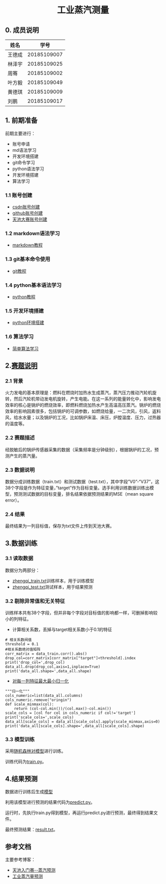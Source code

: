 # <center>工业蒸汽测量</center>

## 0. 成员说明

| 姓名        | 学号 |
| ----------- | ---- | 
| 王德成|  20185109007     |
| 林泽宇  |  20185109025    | 
| 周骞  |  20185109002    | 
| 叶方毅  |  20185109049   |
|黄德琪|20185109009|
|刘鹏|20185109017|

## 1. 前期准备

前期主要进行：

* 账号申请
* md语法学习
* 开发环境搭建
* git命令学习
* python语法学习
* 开发环境搭建
* 算法学习

### 1.1 账号创建

* [csdn账号创建](https://blog.csdn.net/NUDTDING2019)
* [github账号创建](https://github.com/HUDTDINGZHAOYUN2019A)
* [天池大赛账号创建](https://tianchi.aliyun.com/competition)

### 1.2 markdown语法学习

* [markdown教程](https://www.zybuluo.com/mdeditor?url=https://www.zybuluo.com/static/editor/md-help.markdown#full-editor)

### 1.3 git基本命令使用

* [git教程](https://www.liaoxuefeng.com/wiki/896043488029600)

### 1.4 python基本语法学习

* [python教程](https://www.liaoxuefeng.com/wiki/1016959663602400)

### 1.5 开发环境搭建

* [python环境搭建](https://blog.csdn.net/hesong1120/article/details/78988597)

### 1.6 算法学习

* [简单算法学习](https://juejin.im/post/5b8bf792e51d4538b406f43c)

## 2.[赛题说明](https://tianchi.aliyun.com/competition/entrance/231693/information)

### 2.1 背景

火力发电的基本原理是：燃料在燃烧时加热水生成蒸汽，蒸汽压力推动汽轮机旋转，然后汽轮机带动发电机旋转，产生电能。在这一系列的能量转化中，影响发电效率的核心是锅炉的燃烧效率，即燃料燃烧加热水产生高温高压蒸汽。锅炉的燃烧效率的影响因素很多，包括锅炉的可调参数，如燃烧给量，一二次风，引风，返料风，给水水量；以及锅炉的工况，比如锅炉床温、床压，炉膛温度、压力，过热器的温度等。

### 2.2 赛题描述

经脱敏后的锅炉传感器采集的数据（采集频率是分钟级别），根据锅炉的工况，预测产生的蒸汽量。

### 2.3 数据说明

数据分成训练数据（train.txt）和测试数据（test.txt），其中字段”V0”-“V37”，这38个字段是作为特征变量，”target”作为目标变量。选手利用训练数据训练出模型，预测测试数据的目标变量，排名结果依据预测结果的MSE（mean square error）。

### 2.4 结果

最终结果为一列目标值，保存为txt文件上传到天池大赛。

## 3.数据训练

### 3.1 读取数据

数据分为两部分：

* [zhengqi_train.txt](https://github.com/HUDTDINGZHAOYUN2019A/20185109007-1/tree/master/src/zhengqi_train.txt)训练样本，用于训练模型
* [zhengqi_test.txt](https://github.com/HUDTDINGZHAOYUN2019A/20185109007-1/tree/master/src/zhengqi_test.txt)测试样本，用于结果预测

### 3.2 剔除异常值和无关特征

训练样本共有38个字段，但并非每个字段对目标值的影响都一样，可删掉影响较小的列特征。

* 计算相关系数，丢掉与target相关系数小于0.1的特征 

```
# 相关系数阀值
threshold = 0.1
#相关系数绝对值矩阵
corr_matrix = data_train.corr().abs()
drop_col=corr_matrix[corr_matrix["target"]<threshold].index
print('drop_col=',drop_col)
data_all.drop(drop_col,axis=1,inplace=True)
print('data_all.shape=',data_all.shape)
```

* [对每一列特征最大最小归一化](https://blog.csdn.net/Gamer_gyt/article/details/77761884)

```
"""归一化"""
cols_numeric=list(data_all.columns)
cols_numeric.remove("oringin")
def scale_minmax(col):
    return (col-col.min())/(col.max()-col.min())
scale_cols = [col for col in cols_numeric if col!='target']
print('scale_cols=',scale_cols)
data_all[scale_cols] = data_all[scale_cols].apply(scale_minmax,axis=0)
print('data_all[scale_cols].shape=',data_all[scale_cols].shape)
```

### 3.3 模型训练

采用[随机森林对模型](https://segmentfault.com/a/1190000017320801)进行训练。

训练代码为[train.py](https://github.com/HUDTDINGZHAOYUN2019A/20185109007-1/tree/master/src/train.py)。

## 4.结果预测

数据进行训练后生成[模型](https://github.com/HUDTDINGZHAOYUN2019A/20185109007-1/blob/master/src/forest_model.pkl)

利用该模型进行预测的结果代码为[predict.py](https://github.com/HUDTDINGZHAOYUN2019A/20185109007-1/tree/master/src/predict.py)。

运行时，先执行train.py得到模型，再运行predict.py进行预测，最终得到结果文件。

最终预测结果：[result.txt](https://github.com/HUDTDINGZHAOYUN2019A/20185109007-1/tree/master/src/result.txt)。


## 参考文档

主要参考博客：

* [天池入门赛--蒸汽预测](https://blog.csdn.net/fanzonghao/article/details/86218579)
* [工业蒸汽量预测](https://blog.csdn.net/weixin_38404123/article/details/86645289)




